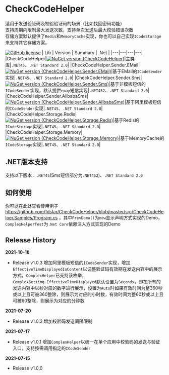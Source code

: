# CheckCodeHelper
适用于发送验证码及校验验证码的场景（比如找回密码功能）  
支持周期内限制最大发送次数，支持单次发送后最大校验错误次数  
存储方案默认提供了`Redis`和`MemoryCache`实现，你也可以自己实现`ICodeStorage`来支持其它存储方案。


[![GitHub license](https://img.shields.io/badge/license-MIT-blue.svg)](https://mit-license.org/)
| Lib | Version | Summary | .Net |
|---|---|---|---|
|CheckCodeHelper|[![NuGet version (CheckCodeHelper)](https://img.shields.io/nuget/v/CheckCodeHelper.svg?style=flat-square)](https://www.nuget.org/packages/CheckCodeHelper/)|主类库|`.NET45`、`.NET Standard 2.0`|
|CheckCodeHelper.Sender.EMail|[![NuGet version (CheckCodeHelper.Sender.EMail)](https://img.shields.io/nuget/v/CheckCodeHelper.Sender.EMail.svg?style=flat-square)](https://www.nuget.org/packages/CheckCodeHelper.Sender.EMail/)|基于EMail的`ICodeSender`实现|`.NET45`、`.NET Standard 2.0`|
|CheckCodeHelper.Sender.Sms|[![NuGet version (CheckCodeHelper.Sender.Sms)](https://img.shields.io/nuget/v/CheckCodeHelper.Sender.Sms.svg?style=flat-square)](https://www.nuget.org/packages/CheckCodeHelper.Sender.Sms/)|基于非模板短信的`ICodeSender`实现，默认提供`emay`短信实现|`.NET452`、`.NET Standard 2.0`|
|CheckCodeHelper.Sender.AlibabaSms|[![NuGet version (CheckCodeHelper.Sender.AlibabaSms)](https://img.shields.io/nuget/v/CheckCodeHelper.Sender.AlibabaSms.svg?style=flat-square)](https://www.nuget.org/packages/CheckCodeHelper.Sender.AlibabaSms/)|基于阿里模板短信的`ICodeSender`实现|`.NET45`、`.NET Standard 2.0`|
|CheckCodeHelper.Storage.Redis|[![NuGet version (CheckCodeHelper.Storage.Redis)](https://img.shields.io/nuget/v/CheckCodeHelper.Storage.Redis.svg?style=flat-square)](https://www.nuget.org/packages/CheckCodeHelper.Storage.Redis/)|基于Redis的`ICodeStorage`实现|`.NET45`、`.NET Standard 2.0`|
|CheckCodeHelper.Storage.Memory|[![NuGet version (CheckCodeHelper.Storage.Memory)](https://img.shields.io/nuget/v/CheckCodeHelper.Storage.Memory.svg?style=flat-square)](https://www.nuget.org/packages/CheckCodeHelper.Storage.Memory/)|基于MemoryCache的`ICodeStorage`实现|`.NET45`、`.NET Standard 2.0`|

## .NET版本支持
支持以下版本：`.NET45`(Sms短信部分为`.NET452`)、`.NET Standard 2.0`

## 如何使用
你可以在此处查看使用例子 https://github.com/fdstar/CheckCodeHelper/blob/master/src/CheckCodeHelper.Samples/Program.cs ，其中`PrevDemo()`为`new`显示声明方式实现的Demo，`ComplexHelperTest`为`.Net Core`依赖注入方式实现的Demo

## Release History
**2021-10-18**
- Release v1.0.3 增加阿里模板短信的`ICodeSender`实现，增加`EffectiveTimeDisplayedInContent`以调整验证码有效期在发送内容中的展示方式，`ComplexHelper`已支持该枚举，`ComplexSetting.EffectiveTimeDisplayed`默认设置为`Seconds`，即在所有的发送内容中以秒对应的数字进行展示，设置为`Auto`时如果有效时间为整360秒或以上且可被360整除，则展示为对应的小时数，有效时间为整60秒或以上且可被60整除，则展示为对应的分钟数

**2021-07-20**
- Release v1.0.2 增加校验码发送间隔限制

**2021-07-17**
- Release v1.0.1 增加`ComplexHelper`以统一在单个应用中校验码的发送与验证入口，支持按需调用指定的`ICodeSender`

**2021-07-15**
- Release v1.0.0

